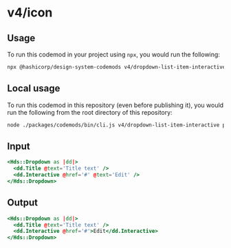 # v4/icon

## Usage

To run this codemod in your project using `npx`, you would run the following:

```bash
npx @hashicorp/design-system-codemods v4/dropdown-list-item-interactive path/to/some/glob/**/*.hbs
```

## Local usage

To run this codemod in this repository (even before publishing it), you would run the following from the root directory of this repository:

```bash
node ./packages/codemods/bin/cli.js v4/dropdown-list-item-interactive path/to/some/glob/**/*.hbs
```

## Input

```hbs
<Hds::Dropdown as |dd|>
  <dd.Title @text='Title text' />
  <dd.Interactive @href='#' @text='Edit' />
</Hds::Dropdown>
```

## Output

```hbs
<Hds::Dropdown as |dd|>
  <dd.Title @text='Title text' />
  <dd.Interactive @href='#'>Edit</dd.Interactive>
</Hds::Dropdown>
```
